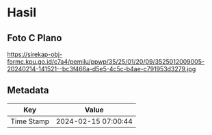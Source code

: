 # Hasil

## Foto C Plano

https://sirekap-obj-formc.kpu.go.id/c7a4/pemilu/ppwp/35/25/01/20/09/3525012009005-20240214-141521--bc3f466a-d5e5-4c5c-b4ae-c791953d3279.jpg


## Metadata

| Key        | Value               |
| ---------- | ------------------- |
| Time Stamp | 2024-02-15 07:00:44 |



